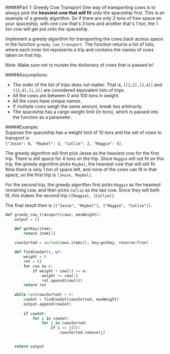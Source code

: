#####Part 1: Greedy Cow Transport
One way of transporting cows is to always pick the **heaviest cow that will fit** onto the spaceship first. This is an example of a greedy algorithm. So if there are only 2 tons of free space on your spaceship, with one cow that's 3 tons and another that's 1 ton, the 1 ton cow will get put onto the spaceship.

Implement a greedy algorithm for transporting the cows back across space in the function ```greedy_cow_transport```. The function returns a list of lists, where each inner list represents a trip and contains the names of cows taken on that trip.

Note: Make sure not to mutate the dictionary of cows that is passed in!

#####Assumptions:
* The order of the list of trips does not matter. That is, ```[[1,2],[3,4]]``` and ```[[3,4],[1,2]]``` are considered equivalent lists of trips.
* All the cows are between 0 and 100 tons in weight.
* All the cows have unique names.
* If multiple cows weigh the same amount, break ties arbitrarily.
* The spaceship has a cargo weight limit (in tons), which is passed into the function as a parameter.  

#####Example:  
Suppose the spaceship has a weight limit of 10 tons and the set of cows to transport is   
```{"Jesse": 6, "Maybel": 3, "Callie": 2, "Maggie": 5}```.

The greedy algorithm will first pick Jesse as the heaviest cow for the first trip. There is still space for 4 tons on the trip. Since ```Maggie``` will not fit on this trip, the greedy algorithm picks ```Maybel```, the heaviest cow that will still fit. Now there is only 1 ton of space left, and none of the cows can fit in that space, so the first trip is ```[Jesse, Maybel]```.

For the second trip, the greedy algorithm first picks ```Maggie``` as the heaviest remaining cow, and then picks ```Callie``` as the last cow. Since they will both fit, this makes the second trip ```[[Maggie], [Callie]]```.

The final result then is ```[["Jesse", "Maybel"], ["Maggie", "Callie"]]```.

```py
def greedy_cow_transport(cows, maxWeight):
    output = []

    def getKey(item):
        return item[1]

    cowsSorted = sorted(cows.items(), key=getKey, reverse=True)
            
    def findCowSet(c, w):
        weight = 0
        ret = []
        for cow in c:
            if weight + cow[1] <= w:
                weight += cow[1]
                ret.append(cow[0])
        return ret
     
    while len(cowsSorted) > 0:
        cowSet = findCowSet(cowsSorted, maxWeight)
        output.append(cowSet)
        
        if cowSet:
            for i in cowSet:    
                for j in cowsSorted:
                    if i == j[0]:
                        cowsSorted.remove(j)

    
    return output
 ```

